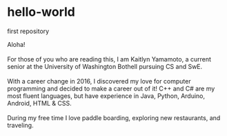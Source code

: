 # hello-world
first repository

Aloha!<br><br> For those of you who are reading this, I am Kaitlyn Yamamoto, a current senior at the University of Washington Bothell pursuing CS and SwE.<br><br>
With a career change in 2016, I discovered my love for computer programming and decided to make a career out of it! C++ and C# are my most fluent languages, but have experience in Java, Python, Arduino, Android, HTML & CSS.<br><br>
During my free time I love paddle boarding, exploring new restaurants, and traveling.

